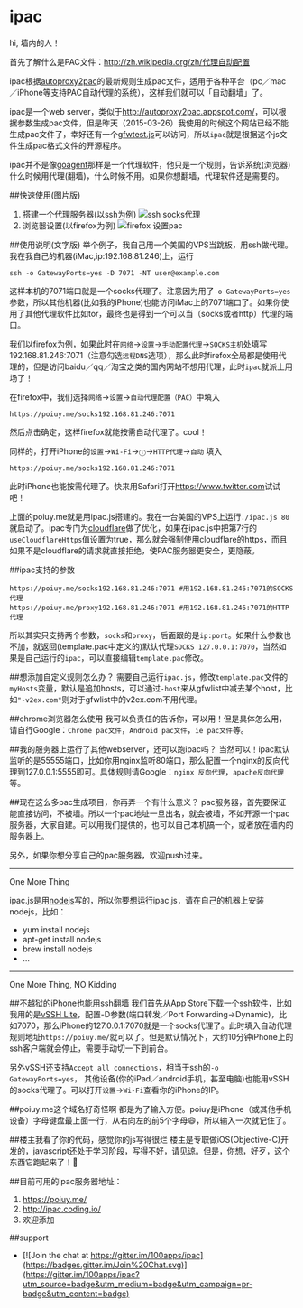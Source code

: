 # ipac

hi, 墙内的人！

首先了解什么是PAC文件：<http://zh.wikipedia.org/zh/代理自动配置>

ipac根据[autoproxy2pac](http://autoproxy2pac.appspot.com/)的最新规则生成pac文件，适用于各种平台（pc／mac／iPhone等支持PAC自动代理的系统），这样我们就可以「自动翻墙」了。

ipac是一个web server，类似于<http://autoproxy2pac.appspot.com/>，可以根据参数生成pac文件，但是昨天（2015-03-26）我使用的时候这个网站已经不能生成pac文件了，幸好还有一个[gfwtest.js](http://autoproxy2pac.appspot.com/gfwtest.js)可以访问，所以`ipac`就是根据这个js文件生成pac格式文件的开源程序。

ipac并不是像[goagent](https://github.com/goagent/goagent)那样是一个代理软件，他只是一个规则，告诉系统(浏览器)什么时候用代理(翻墙)，什么时候不用。如果你想翻墙，代理软件还是需要的。

##快速使用(图片版)
1. 搭建一个代理服务器(以ssh为例)
	![ssh socks代理](http://100apps.github.io/ipac/startsocksproxy.gif)
2. 浏览器设置(以firefox为例)
	![firefox 设置pac](http://100apps.github.io/ipac/ipac-firefox.gif)

##使用说明(文字版)
举个例子，我自己用一个美国的VPS当跳板，用ssh做代理。我在我自己的机器(iMac,ip:192.168.81.246)上，运行

	ssh -o GatewayPorts=yes -D 7071 -NT user@example.com

这样本机的7071端口就是一个socks代理了。注意因为用了`-o GatewayPorts=yes`参数，所以其他机器(比如我的iPhone)也能访问iMac上的7071端口了。如果你使用了其他代理软件比如tor，最终也是得到一个可以当（socks或者http）代理的端口。

我们以firefox为例，如果此时在`网络`->`设置`->`手动配置代理`->`SOCKS主机`处填写192.168.81.246:7071（注意勾选`远程DNS`选项），那么此时firefox全局都是使用代理的，但是访问baidu／qq／淘宝之类的国内网站不想用代理，此时`ipac`就派上用场了！

在firefox中，我们选择`网络`->`设置`->`自动代理配置（PAC）`中填入

	https://poiuy.me/socks192.168.81.246:7071

然后点击确定，这样firefox就能按需自动代理了。cool！

同样的，打开iPhone的`设置`->`Wi-Fi`->`ⓘ`->`HTTP代理`->`自动` 填入
	
	https://poiuy.me/socks192.168.81.246:7071

此时iPhone也能按需代理了。快来用Safari打开<https://www.twitter.com>试试吧！

上面的poiuy.me就是用ipac.js搭建的。我在一台美国的VPS上运行`./ipac.js 80`就启动了。ipac专门为[cloudflare](https://www.cloudflare.com/)做了优化，如果在ipac.js中把第7行的`useCloudflareHttps`值设置为true，那么就会强制使用cloudflare的https，而且如果不是cloudflare的请求就直接拒绝，使PAC服务器更安全，更隐蔽。

##ipac支持的参数
	
	https://poiuy.me/socks192.168.81.246:7071 #用192.168.81.246:7071的SOCKS代理
	https://poiuy.me/proxy192.168.81.246:7071 #用192.168.81.246:7071的HTTP代理

所以其实只支持两个参数，`socks`和`proxy`，后面跟的是`ip:port`。如果什么参数也不加，就返回(template.pac中定义的)默认代理`SOCKS 127.0.0.1:7070`，当然如果是自己运行的`ipac`，可以直接编辑`template.pac`修改。

##想添加自定义规则怎么办？
需要自己运行`ipac.js`，修改`template.pac`文件的`myHosts`变量，默认是追加hosts，可以通过`-host`来从gfwlist中减去某个host，比如`"-v2ex.com"`则对于gfwlist中的v2ex.com不用代理。

##chrome浏览器怎么使用
我可以负责任的告诉你，可以用！但是具体怎么用，请自行Google：`Chrome pac文件`，`Android pac文件`，`ie pac文件`等。

##我的服务器上运行了其他webserver，还可以跑ipac吗？
当然可以！ipac默认监听的是55555端口，比如你用nginx监听80端口，那么配置一个nginx的反向代理到127.0.0.1:5555即可。具体规则请Google：`nginx 反向代理`，`apache反向代理`等。

##现在这么多pac生成项目，你再弄一个有什么意义？
pac服务器，首先要保证能直接访问，不被墙。所以一个pac地址一旦出名，就会被墙，不如开源一个pac服务器，大家自建。可以用我们提供的，也可以自己本机搞一个，或者放在墙内的服务器上。

另外，如果你想分享自己的pac服务器，欢迎push过来。

--------------
One More Thing

ipac.js是用[nodejs](https://nodejs.org)写的，所以你要想运行ipac.js，请在自己的机器上安装nodejs，比如：

- yum install nodejs
- apt-get install nodejs
- brew install nodejs
- ...

--------------
One More Thing, NO Kidding

##不越狱的iPhone也能用ssh翻墙
我们首先从App Store下载一个ssh软件，比如我用的是[vSSH Lite](https://appsto.re/cn/iYe5F.i)，配置-D参数(端口转发／Port Forwarding->Dynamic)，比如7070，那么iPhone的127.0.0.1:7070就是一个socks代理了。此时填入自动代理规则地址`https://poiuy.me/`就可以了。但是默认情况下，大约10分钟iPhone上的ssh客户端就会停止，需要手动切一下到前台。

另外vSSH还支持`Accept all connections`，相当于ssh的`-o GatewayPorts=yes`， 其他设备(你的iPad／android手机，甚至电脑)也能用vSSH的socks代理了。可以打开`设置`->`Wi-Fi`查看你的iPhone的IP。

##poiuy.me这个域名好奇怪啊
都是为了输入方便。poiuy是iPhone（或其他手机设备）字母键盘最上面一行，从右向左的前5个字母😄，所以输入一次就记住了。

##楼主我看了你的代码，感觉你的js写得很烂
楼主是专职做iOS(Objective-C)开发的，javascript还处于学习阶段，写得不好，请见谅。但是，你想，好歹，这个东西它跑起来了！👏

##目前可用的ipac服务器地址：
1. https://poiuy.me/
2. http://ipac.coding.io/
3. 欢迎添加

##support
- [![Join the chat at https://gitter.im/100apps/ipac](https://badges.gitter.im/Join%20Chat.svg)](https://gitter.im/100apps/ipac?utm_source=badge&utm_medium=badge&utm_campaign=pr-badge&utm_content=badge)
